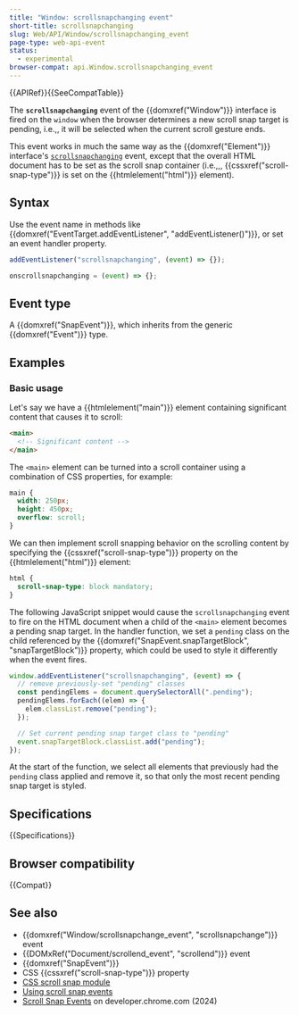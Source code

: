 ```yaml
---
title: "Window: scrollsnapchanging event"
short-title: scrollsnapchanging
slug: Web/API/Window/scrollsnapchanging_event
page-type: web-api-event
status:
  - experimental
browser-compat: api.Window.scrollsnapchanging_event
---
```


{{APIRef}}{{SeeCompatTable}}

The **`scrollsnapchanging`** event of the {{domxref("Window")}} interface is fired on the `window` when the browser determines a new scroll snap target is pending, i.e.,, it will be selected when the current scroll gesture ends.

This event works in much the same way as the {{domxref("Element")}} interface's [`scrollsnapchanging`](/en-US/docs/Web/API/Element/scrollsnapchanging_event) event, except that the overall HTML document has to be set as the scroll snap container (i.e.,,, {{cssxref("scroll-snap-type")}} is set on the {{htmlelement("html")}} element).

## Syntax

Use the event name in methods like {{domxref("EventTarget.addEventListener", "addEventListener()")}}, or set an event handler property.

```js
addEventListener("scrollsnapchanging", (event) => {});

onscrollsnapchanging = (event) => {};
```

## Event type

A {{domxref("SnapEvent")}}, which inherits from the generic {{domxref("Event")}} type.

## Examples

### Basic usage

Let's say we have a {{htmlelement("main")}} element containing significant content that causes it to scroll:

```html
<main>
  <!-- Significant content -->
</main>
```

The `<main>` element can be turned into a scroll container using a combination of CSS properties, for example:

```css
main {
  width: 250px;
  height: 450px;
  overflow: scroll;
}
```

We can then implement scroll snapping behavior on the scrolling content by specifying the {{cssxref("scroll-snap-type")}} property on the {{htmlelement("html")}} element:

```css
html {
  scroll-snap-type: block mandatory;
}
```

The following JavaScript snippet would cause the `scrollsnapchanging` event to fire on the HTML document when a child of the `<main>` element becomes a pending snap target. In the handler function, we set a `pending` class on the child referenced by the {{domxref("SnapEvent.snapTargetBlock", "snapTargetBlock")}} property, which could be used to style it differently when the event fires.

```js
window.addEventListener("scrollsnapchanging", (event) => {
  // remove previously-set "pending" classes
  const pendingElems = document.querySelectorAll(".pending");
  pendingElems.forEach((elem) => {
    elem.classList.remove("pending");
  });

  // Set current pending snap target class to "pending"
  event.snapTargetBlock.classList.add("pending");
});
```

At the start of the function, we select all elements that previously had the `pending` class applied and remove it, so that only the most recent pending snap target is styled.

## Specifications

{{Specifications}}

## Browser compatibility

{{Compat}}

## See also

- {{domxref("Window/scrollsnapchange_event", "scrollsnapchange")}} event
- {{DOMxRef("Document/scrollend_event", "scrollend")}} event
- {{domxref("SnapEvent")}}
- CSS {{cssxref("scroll-snap-type")}} property
- [CSS scroll snap module](/en-US/docs/Web/CSS/CSS_scroll_snap)
- [Using scroll snap events](/en-US/docs/Web/CSS/CSS_scroll_snap/Using_scroll_snap_events)
- [Scroll Snap Events](https://developer.chrome.com/blog/scroll-snap-events) on developer.chrome.com (2024)
